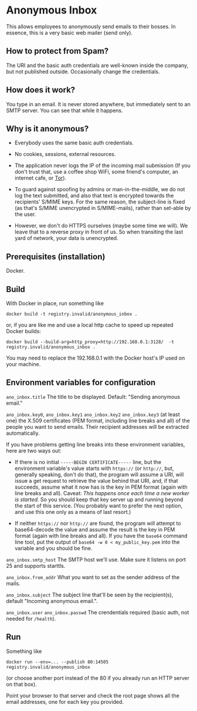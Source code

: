 # Anonymous Inbox

This allows employees to anonymously send emails to their bosses.  In
essence, this is a very basic web mailer (send only).

## How to protect from Spam?

The URI and the basic auth credentials are well-known inside the company,
but not published outside.  Occasionally change the credentials.

## How does it work?

You type in an email.  It is never stored anywhere, but immediately
sent to an SMTP server.  You can see that while it happens.

## Why is it anonymous?

* Everybody uses the same basic auth credentials.

* No cookies, sessions, external resources.

* The application never logs the IP of the incoming mail submission
  (If you don't trust that, use a coffee shop WiFi, some friend's computer,
  an internet cafe, or [Tor](https://www.torproject.org/)).

* To guard against spoofing by admins or man-in-the-middle, we do not
  log the text submitted, and also that text is encrypted towards the
  recipients' S/MIME keys.  For the same reason, the subject-line is
  fixed (as that's S/MIME unencrypted in S/MIME-mails), rather than
  set-able by the user.

* However, we don't do HTTPS ourselves (maybe some time we will).  We
  leave that to a reverse proxy in front of us.  So when transiting
  the last yard of network, your data is unencrypted.

## Prerequisites (installation)

Docker.

## Build

With Docker in place, run something like

    docker build -t registry.invalid/anonymous_inbox .

or, if you are like me and use a local http cache to speed up repeated
Docker builds:

    docker build --build-arg=http_proxy=http://192.168.0.1:3128/  -t registry.invalid/anonymous_inbox .

You may need to replace the 192.168.0.1 with the Docker host's IP
used on your machine.

## Environment variables for configuration

`ano_inbox.title` The title to be displayed. Default: "Sending anonymous email."

`ano_inbox.key0`, `ano_inbox.key1` `ano_inbox.key2` `ano_inbox.key3`
(at least one) the X.509 certificates (PEM format, including line
breaks and all) of the people you want to send emails.  Their
recipient addresses will be extracted automatically.

If you have problems getting line breaks into these environment
variables, here are two ways out:

* If there is no initial `-----BEGIN CERTIFICATE-----` line, but the
  environment variable's value starts with `https://` (or `http://`,
  but, generally speaking, don't do that), the program will assume a
  URI, will issue a get request to retrieve the value behind that URI,
  and, if that succeeds, assume what it now has is the key in PEM
  format (again with line breaks and all).  Caveat: *This happens once
  each time a new worker is started.* So you should keep that key
  server up and running beyond the start of this service.  (You
  probably want to prefer the next option, and use this one only as a
  means of last resort.)
  
* If neither `https://` nor `http://` are found, the program will
  attempt to base64-decode the value and assume the result is the key
  in PEM format (again with line breaks and all).  If you have the
  `base64` command line tool, put the output of `base64 -w 0 <
  my_public_key.pem` into the variable and you should be fine.

`ano_inbox.smtp_host` The SMTP host we'll use. Make sure it listens on
port 25 and supports starttls.

`ano_inbox.from_addr` What you want to set as the sender address of the mails.

`ano_inbox.subject` The subject line that'll be seen by the recipient(s), default "Incoming anonymous email.".

`ano_inbox.user` `ano_inbox.passwd` The crendentials required (basic auth, not needed for `/health`).

## Run

Something like

    docker run --env=... --publish 80:14505 registry.invalid/anonymous_inbox

(or choose another port instead of the 80 if you already run an HTTP
server on that box).

Point your browser to that server and check the root page shows all
the email addresses, one for each key you provided.

